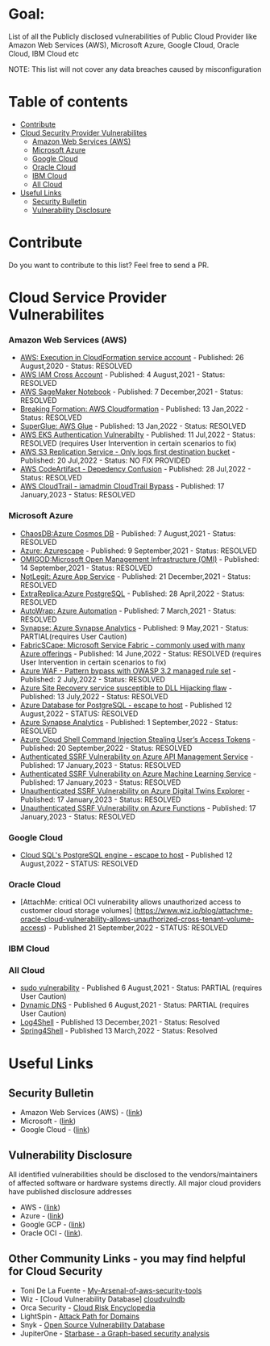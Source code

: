 # Goal:
List of all the Publicly disclosed vulnerabilities of Public Cloud Provider like Amazon Web Services (AWS), Microsoft Azure, Google Cloud, Oracle Cloud, IBM Cloud etc

NOTE: This list will not cover any data breaches caused by misconfiguration

Table of contents
=================

<!--ts-->

* [Contribute](#Contribute)
* [Cloud Security Provider Vulnerabilites](#cloud-service-provider-vulnerabilites)
  * [Amazon Web Services (AWS)](#amazon-web-services-aws)
  * [Microsoft Azure](#microsoft-azure)
  * [Google Cloud ](#google-cloud )
  * [Oracle Cloud](#oracle-cloud)
  * [IBM Cloud](#ibm-cloud)
  * [All Cloud](#all-cloud)
* [Useful Links](#useful-links)
  * [Security Bulletin](#security-bulletin)
  * [Vulnerability Disclosure](#vulnerability-disclosure)
<!--te-->


# Contribute
Do you want to contribute to this list? Feel free to send a PR.

# Cloud Service Provider Vulnerabilites

### Amazon Web Services (AWS) 
- [AWS: Execution in CloudFormation service account](https://onecloudplease.com/blog/security-september-cataclysms-in-the-cloud-formations) - Published: 26 August,2020 - Status: RESOLVED
- [AWS IAM Cross Account](https://www.wiz.io/blog/black-hat-2021-aws-cross-account-vulnerabilities-how-isolated-is-your-cloud-environment/) - Published: 4 August,2021 - Status: RESOLVED
- [AWS SageMaker Notebook](https://blog.lightspin.io/aws-sagemaker-notebook-takeover-vulnerability) - Published: 7 December,2021 - Status: RESOLVED
- [Breaking Formation: AWS Cloudformation](https://orca.security/resources/blog/aws-cloudformation-vulnerability/) - Published: 13 Jan,2022 - Status: RESOLVED
- [SuperGlue: AWS Glue](https://orca.security/resources/blog/aws-glue-vulnerability/) - Published: 13 Jan,2022 - Status: RESOLVED
- [AWS EKS Authentication Vulnerabilty](https://blog.lightspin.io/exploiting-eks-authentication-vulnerability-in-aws-iam-authenticator) - Published: 11 Jul,2022 - Status: RESOLVED (requires User Intervention in certain scenarios to fix)
- [AWS S3 Replication Service - Only logs first destination bucket](https://www.vectra.ai/blogpost/abusing-the-replicator-silently-exfiltrating-data-with-the-aws-s3-replication-service) - Published: 20 Jul,2022 - Status: NO FIX PROVIDED
- [AWS CodeArtifact - Depedency Confusion](https://zego.engineering/dependency-confusion-in-aws-codeartifact-86b9ff68963d) - Published: 28 Jul,2022 - Status: RESOLVED
- [AWS CloudTrail - iamadmin CloudTrail Bypass](https://securitylabs.datadoghq.com/articles/iamadmin-cloudtrail-bypass/) - Published: 17 January,2023 - Status: RESOLVED

### Microsoft Azure 
- [ChaosDB:Azure Cosmos DB](https://www.wiz.io/blog/how-we-broke-the-cloud-with-two-lines-of-code-the-full-story-of-chaosdb/) - Published: 7 August,2021 - Status: RESOLVED
- [Azure: Azurescape](https://unit42.paloaltonetworks.com/azure-container-instances/) - Published: 9 September,2021 - Status: RESOLVED
- [OMIGOD:Microsoft Open Management Infrastructure (OMI)](https://www.wiz.io/blog/secret-agent-exposes-azure-customers-to-unauthorized-code-execution/) - Published: 14 September,2021 - Status: RESOLVED
- [NotLegit: Azure App Service](https://www.wiz.io/blog/azure-app-service-source-code-leak/) - Published: 21 December,2021 - Status: RESOLVED
- [ExtraReplica:Azure PostgreSQL](https://www.wiz.io/blog/wiz-research-discovers-extrareplica-cross-account-database-vulnerability-in-azure-postgresql/) - Published: 28 April,2022 - Status: RESOLVED
- [AutoWrap: Azure Automation](https://orca.security/resources/blog/autowarp-microsoft-azure-automation-service-vulnerability/) - Published: 7 March,2021 - Status: RESOLVED
- [Synapse: Azure Synapse Analytics](https://orca.security/resources/blog/azure-synapse-analytics-security-advisory/) - Published: 9 May,2021 - Status: PARTIAL(requires User Caution)
- [FabricSCape: Microsoft Service Fabric - commonly used with many Azure offerings](https://unit42.paloaltonetworks.com/fabricscape-cve-2022-30137/) - Published: 14 June,2022 - Status: RESOLVED (requires User Intervention in certain scenarios to fix)
- [Azure WAF - Pattern bypass with OWASP 3.2 managed rule set](https://twitter.com/justm0rph3u5/status/1542943538857799680) - Published: 2 July,2022 - Status: RESOLVED
- [Azure Site Recovery service susceptible to DLL Hijacking flaw](https://medium.com/tenable-techblog/microsoft-azure-site-recovery-dll-hijacking-cd8cc34ef80c) - Published: 13 July,2022 - Status: RESOLVED
- [Azure Database for PostgreSQL - escape to host](https://www.wiz.io/blog/the-cloud-has-an-isolation-problem-postgresql-vulnerabilities) - Published 12 August,2022 - STATUS: RESOLVED
- [Azure Synapse Analytics](https://orca.security/resources/blog/synapse-local-privilege-escalation-vulnerability-spark/) - Published: 1 September,2022 - Status: RESOLVED
- [Azure Cloud Shell Command Injection Stealing User’s Access Tokens](https://blog.lightspin.io/azure-cloud-shell-command-injection-stealing-users-access-tokens) - Published: 20 September,2022 - Status: RESOLVED
- [Authenticated SSRF Vulnerability on Azure API Management Service](https://orca.security/resources/blog/ssrf-vulnerabilities-azure-api-management/) - Published: 17 January,2023 - Status: RESOLVED
- [Authenticated SSRF Vulnerability on Azure Machine Learning Service](https://orca.security/resources/blog/ssrf-vulnerabilities-azure-machine-learning/) - Published: 17 January,2023 - Status: RESOLVED
- [Unauthenticated SSRF Vulnerability on Azure Digital Twins Explorer](https://orca.security/resources/blog/ssrf-vulnerabilities-azure-digital-twins/) - Published: 17 January,2023 - Status: RESOLVED
- [Unauthenticated SSRF Vulnerability on Azure Functions](https://orca.security/resources/blog/ssrf-vulnerabilities-azure-functions-app/) - Published: 17 January,2023 - Status: RESOLVED
 
### Google Cloud 
- [Cloud SQL's PostgreSQL engine - escape to host](https://www.wiz.io/blog/the-cloud-has-an-isolation-problem-postgresql-vulnerabilities) - Published 12 August,2022 - STATUS: RESOLVED

### Oracle Cloud 
- [AttachMe: critical OCI vulnerability allows unauthorized access to customer cloud storage volumes] (https://www.wiz.io/blog/attachme-oracle-cloud-vulnerability-allows-unauthorized-cross-tenant-volume-access) - Published 21 September,2022 - STATUS: RESOLVED

### IBM Cloud 

### All Cloud
- [sudo vulnerability](https://www.wiz.io/blog/recent-linux-sudo-vulnerability-affects-a-major-percent-of-cloud-workloads/) - Published 6 August,2021 - Status: PARTIAL (requires User Caution)
- [Dynamic DNS](https://www.wiz.io/blog/is-your-organization-leaking-sensitive-dynamic-dns-data-heres-how-to-find-out/) - Published 6 August,2021 - Status: PARTIAL (requires User Caution)
- [Log4Shell](https://snyk.io/blog/log4j-vulnerability-software-supply-chain-security-log4shell/) - Published 13 December,2021 - Status: Resolved
- [Spring4Shell](https://security.snyk.io/vuln/SNYK-JAVA-ORGSPRINGFRAMEWORKCLOUD-2436645) - Published 13 March,2022 - Status: Resolved

# Useful Links

## Security Bulletin
* Amazon Web Services (AWS) - ([link](https://aws.amazon.com/security/security-bulletins/))
* Microsoft - ([link](https://docs.microsoft.com/en-us/security-updates/))
* Google Cloud -  ([link](https://cloud.google.com/support/bulletins))

## Vulnerability Disclosure
All identified vulnerabilities should be disclosed to the vendors/maintainers of affected software or hardware systems directly. All major cloud providers have published disclosure addresses
* AWS - ([link](https://aws.amazon.com/security/vulnerability-reporting/))
* Azure - ([link](https://www.microsoft.com/en-us/msrc/bounty))
* Google GCP - ([link](https://www.google.com/appserve/security-bugs/m2/new))
* Oracle OCI - ([link](https://www.oracle.com/corporate/security-practices/assurance/vulnerability/reporting.html)).

## Other Community Links - you may find helpful for Cloud Security
* Toni De La Fuente - [My-Arsenal-of-aws-security-tools](https://github.com/toniblyx/my-arsenal-of-aws-security-tools)
* Wiz - [Cloud Vulnerability Database] [cloudvulndb](https://www.cloudvulndb.org/)
* Orca Security - [Cloud Risk Encyclopedia](https://orca.security/resources/cloud-risk-encyclopedia/)
* LightSpin - [Attack Path for Domains](https://recon.cloud/)
* Snyk - [Open Source Vulnerability Database](https://security.snyk.io/)
* JupiterOne - [Starbase - a Graph-based security analysis](https://github.com/JupiterOne/starbase)


